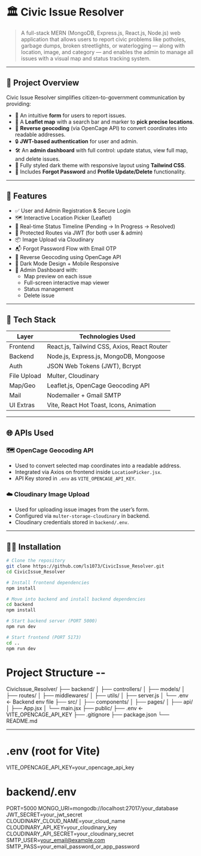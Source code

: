 # 🏛️ Civic Issue Resolver

> A full-stack MERN (MongoDB, Express.js, React.js, Node.js) web application that allows users to report civic problems like potholes, garbage dumps, broken streetlights, or waterlogging — along with location, image, and category — and enables the admin to manage all issues with a visual map and status tracking system.

---

## 📌 Project Overview

Civic Issue Resolver simplifies citizen-to-government communication by providing:

- 📝 An intuitive **form** for users to report issues.
- 📍 A **Leaflet map** with a search bar and marker to **pick precise locations**.
- 🧠 **Reverse geocoding** (via OpenCage API) to convert coordinates into readable addresses.
- 🔒 **JWT-based authentication** for user and admin.
- 🛠️ An **admin dashboard** with full control: update status, view full map, and delete issues.
- 🌙 Fully styled dark theme with responsive layout using **Tailwind CSS**.
- 📧 Includes **Forgot Password** and **Profile Update/Delete** functionality.

---

## 🚀 Features

- ✅ User and Admin Registration & Secure Login
- 🗺️ Interactive Location Picker (Leaflet)
- 🔁 Real-time Status Timeline (Pending → In Progress → Resolved)
- 🔐 Protected Routes via JWT (for both user & admin)
- 📦 Image Upload via Cloudinary
- 📬 Forgot Password Flow with Email OTP
- 🧭 Reverse Geocoding using OpenCage API
- 🌙 Dark Mode Design + Mobile Responsive
- 🔐 Admin Dashboard with:
  - Map preview on each issue
  - Full-screen interactive map viewer
  - Status management
  - Delete issue

---

## 🧰 Tech Stack

| Layer       | Technologies Used                              |
|-------------|-------------------------------------------------|
| Frontend    | React.js, Tailwind CSS, Axios, React Router     |
| Backend     | Node.js, Express.js, MongoDB, Mongoose          |
| Auth        | JSON Web Tokens (JWT), Bcrypt                   |
| File Upload | Multer, Cloudinary                              |
| Map/Geo     | Leaflet.js, OpenCage Geocoding API              |
| Mail        | Nodemailer + Gmail SMTP                         |
| UI Extras   | Vite, React Hot Toast, Icons, Animation         |

---

## 🌐 APIs Used

### 🗺️ OpenCage Geocoding API
- Used to convert selected map coordinates into a readable address.
- Integrated via Axios on frontend inside `LocationPicker.jsx`.
- API Key stored in `.env` as `VITE_OPENCAGE_API_KEY`.

### ☁️ Cloudinary Image Upload
- Used for uploading issue images from the user’s form.
- Configured via `multer-storage-cloudinary` in backend.
- Cloudinary credentials stored in `backend/.env`.

---

## 🧑‍💻 Installation

```bash
# Clone the repository
git clone https://github.com/ls1073/CivicIssue_Resolver.git
cd CivicIssue_Resolver

# Install frontend dependencies
npm install

# Move into backend and install backend dependencies
cd backend
npm install

# Start backend server (PORT 5000)
npm run dev

# Start frontend (PORT 5173)
cd ..
npm run dev
```

# Project Structure --

CivicIssue_Resolver/
├── backend/
│   ├── controllers/
│   ├── models/
│   ├── routes/
│   ├── middlewares/
│   ├── utils/
│   ├── server.js
│   └── .env                ← Backend env file
├── src/
│   ├── components/
│   ├── pages/
│   ├── api/
│   ├── App.jsx
│   └── main.jsx
├── public/
├── .env                    ← VITE_OPENCAGE_API_KEY
├── .gitignore
├── package.json
└── README.md

---

# .env (root for Vite)
VITE_OPENCAGE_API_KEY=your_opencage_api_key

# backend/.env
PORT=5000
MONGO_URI=mongodb://localhost:27017/your_database
JWT_SECRET=your_jwt_secret
CLOUDINARY_CLOUD_NAME=your_cloud_name
CLOUDINARY_API_KEY=your_cloudinary_key
CLOUDINARY_API_SECRET=your_cloudinary_secret
SMTP_USER=your_email@example.com
SMTP_PASS=your_email_password_or_app_password

